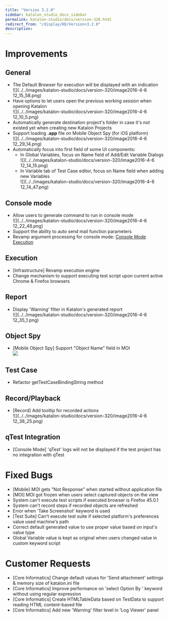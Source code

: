 ```yaml
---
title: "Version 3.2.0" 
sidebar: katalon_studio_docs_sidebar
permalink: katalon-studio/docs/version-320.html 
redirect_from: "/display/KD/Version+3.2.0" 
description: 
---
```

Improvements
============

General
-------

*   The Default Browser for execution will be displayed with an indication  
    ![](../../images/katalon-studio/docs/version-320/image2016-4-6 12_15_58.png)
*   Have options to let users open the previous working session when opening Katalon  
    ![](../../images/katalon-studio/docs/version-320/image2016-4-6 12_10_5.png)
*   Automatically generate destination project's folder in case it's not existed yet when creating new Katalon Projects
*   Support loading **.app** file on Mobile Object Spy (for iOS platform)  
    ![](../../images/katalon-studio/docs/version-320/image2016-4-6 12_29_14.png)
*   Automatically focus into first field of some UI components:
    *   In Global Variables, focus on Name field of Add/Edit Variable Dialogs  
        ![](../../images/katalon-studio/docs/version-320/image2016-4-6 12_14_15.png)
    *   In Variable tab of Test Case editor, focus on Name field when adding new Variables   
        ![](../../images/katalon-studio/docs/version-320/image2016-4-6 12_14_47.png)

Console mode
------------

*   Allow users to generate command to run in console mode  
    ![](../../images/katalon-studio/docs/version-320/image2016-4-6 12_22_48.png)
*   Support the ability to auto send mail function parameters
*   Revamp argument processing for console mode: [Console Mode Execution](/display/KD/Console+Mode+Execution)

Execution
---------

*   \[Infrastructure\] Revamp execution engine
*   Change mechanism to support executing test script upon current active Chrome & Firefox browsers  
    

Report
------

*   Display 'Warning' filter in Katalon's generated report  
    ![](../../images/katalon-studio/docs/version-320/image2016-4-6 12_35_1.png)

Object Spy
----------

*   \[Mobile Object Spy\] Support "Object Name" field in MOI  
    ![](../../images/katalon-studio/docs/version-320/object_name.png)

Test Case
---------

*   Refactor getTestCaseBindingString method

Record/Playback
---------------

*   \[Record\] Add tooltip for recorded actions  
    ![](../../images/katalon-studio/docs/version-320/image2016-4-6 12_38_25.png)

qTest Integration
-----------------

*   \[Console Mode\] 'qTest' logs will not be displayed if the test project has no integration with qTest

Fixed Bugs
==========

*   \[Mobile\] MOI gets "Not Response" when started without application file
*   \[MOI\] MOI got frozen when users select captured objects on the view
*   System can't execute test scripts if executed browser is Firefox 45.0.1
*   System can't record steps if recorded objects are refreshed
*   Error when 'Take Screenshot' keyword is used
*   \[Test Suite\] Can't execute test suite if selected platform's preferences value used machine's path
*   Correct default generated value to use proper value based on input's value type
*   Global Variable value is kept as original when users changed value in custom keyword script

Customer Requests
=================

*   \[Core Informatics\] Change default values for 'Send attachment' settings & memory size of katalon.ini file
*   \[Core Informatics\] Improve performance on 'select Option By ' keyword without using regular expression
*   \[Core Informatics\] Create HTMLTableData based on TestData to support reading HTML content-based file
*   \[Core Informatics\] Add new 'Warning' filter level in 'Log Viewer' panel